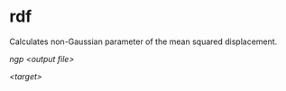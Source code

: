 <h1>rdf</h1>

Calculates non-Gaussian parameter of the mean squared displacement.

_ngp \<output file\>_

_\<target\>_
